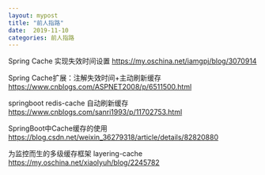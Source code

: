 ```yaml
---
layout: mypost
title: "前人指路"
date:  2019-11-10
categories: 前人指路
---
```


Spring Cache 实现失效时间设置 https://my.oschina.net/iamgpj/blog/3070914

Spring Cache扩展：注解失效时间+主动刷新缓存 https://www.cnblogs.com/ASPNET2008/p/6511500.html

springboot redis-cache 自动刷新缓存  https://www.cnblogs.com/sanri1993/p/11702753.html









SpringBoot中Cache缓存的使用 https://blog.csdn.net/weixin_36279318/article/details/82820880





为监控而生的多级缓存框架 layering-cache https://my.oschina.net/xiaolyuh/blog/2245782

